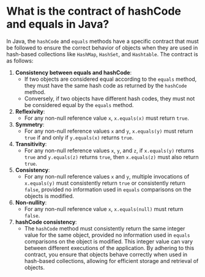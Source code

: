 # What is the contract of hashCode and equals in Java?
In Java, the `hashCode` and `equals` methods have a specific contract that must be followed to ensure the correct behavior of objects when they are used in hash-based collections like `HashMap`, `HashSet`, and `Hashtable`. The contract is as follows:
1. **Consistency between equals and hashCode**:
   - If two objects are considered equal according to the `equals` method, they must have the same hash code as returned by the `hashCode` method.
   - Conversely, if two objects have different hash codes, they must not be considered equal by the `equals` method.
2. **Reflexivity**:
   - For any non-null reference value `x`, `x.equals(x)` must return `true`.
3. **Symmetry**:
   - For any non-null reference values `x` and `y`, `x.equals(y)` must return `true` if and only if `y.equals(x)` returns `true`.
4. **Transitivity**:
   - For any non-null reference values `x`, `y`, and `z`, if `x.equals(y)` returns `true` and `y.equals(z)` returns `true`, then `x.equals(z)` must also return `true`.
5. **Consistency**:
   - For any non-null reference values `x` and `y`, multiple invocations of `x.equals(y)` must consistently return `true` or consistently return `false`, provided no information used in `equals` comparisons on the objects is modified.
6. **Non-nullity**:
   - For any non-null reference value `x`, `x.equals(null)` must return `false`.
7. **hashCode consistency**:
   - The `hashCode` method must consistently return the same integer value for the same object, provided no information used in `equals` comparisons on the object is modified. This integer value can vary between different executions of the application.
By adhering to this contract, you ensure that objects behave correctly when used in hash-based collections, allowing for efficient storage and retrieval of objects.
